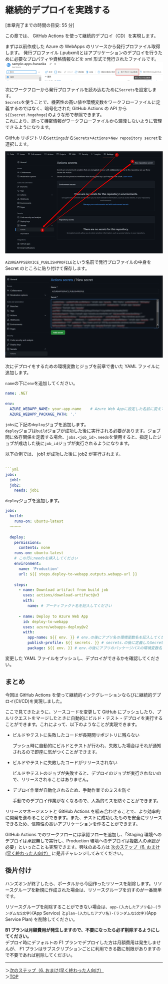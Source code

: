 #  継続的デプロイを実践する

[本章完了までの時間の目安: 55 分]

この章では、 GitHub Actions を使って継続的デプロイ（CD）を実現します。

まずは以前作成した Azure の WebApps のリソースから発行プロファイル取得します。
発行プロファイル (.pubxml)とはアプリケーションのデプロイを行うために必要なプロパティや資格情報などを xml 形式で発行されたファイルです。
![Actions-CI-PublishProfiles](./images/5-01.png)

次にワークフローから発行プロファイルを読み込むために`Secrets`を設定します。  
`Secrets`を使うことで、機密性の高い値や環境変数をワークフローファイルに定義するのではなく、暗号化された GitHub Actions の API から`${{secret.hogehoge}`のような形で参照できます。  
これにより、誤って機密情報がワークフローファイルから漏洩しないように管理できるようになります。  

GitHub リポジトリの`Settings`から`Secrets`>`Actions`>`New repository secret`を選択します。

![Actions-CI-Secrets01](./images/5-02.png)

`AZUREAPPSERVICE_PUBLISHPROFILE`という名前で発行プロファイルの中身を Secret のところに貼り付けて保存します。

![Actions-CI-Secrets02](./images/5-03.png)

次にデプロイをするための環境変数とジョブを前章で書いた YAML ファイルに追加します。

`name`の下に`env`を追加してください。

```yml
name: .NET

env:
  AZURE_WEBAPP_NAME: your-app-name    # Azure Web Appに設定した名前に変えてください
  AZURE_WEBAPP_PACKAGE_PATH: '.'   
```

`jobs`に下記の`deploy`ジョブを追加します。  
`deploy`ジョブは`build`ジョブが成功した後に実行される必要があります。ジョブ間に依存関係を定義する場合、`jobs.<job_id>.needs`を使用すると、指定したジョブが成功した後に`job_id`ジョブが実行されるようになります。

以下の例では、 job1 が成功した後に job2 が実行されます。

```yml

```yml
jobs:
  job1:
  job2:
    needs: job1
```

`deploy`ジョブを追加します。

```yml
jobs:
  build:
    runs-on: ubuntu-latest
  ～～～

  deploy:
    permissions:
      contents: none
    runs-on: ubuntu-latest
    # この行にneedsを挿入してください
    environment:
      name: 'Production'
      url: ${{ steps.deploy-to-webapp.outputs.webapp-url }}

    steps:
      - name: Download artifact from build job
        uses: actions/download-artifact@v3
        with:
          name: # アーティファクト名を記入してください

      - name: Deploy to Azure Web App
        id: deploy-to-webapp
        uses: azure/webapps-deploy@v2
        with:
          app-name: ${{ env. }} # env.の後にアプリ名の環境変数名を記入してください
          publish-profile: ${{ secrets. }} # secrets.の後に定義したSecretの名前を記入してください
          package: ${{ env. }} # env.の後にアプリのパッケージパスの環境変数名を記入してください
```

変更した YAML ファイルをプッシュし、デプロイができるかを確認してください。

## まとめ

今回は GitHub Actions を使って継続的インテグレーションならびに継続的デプロイ(CI/CD)を実現しました。

ここで見てきたように、ソースコードを変更して GitHub にプッシュしたり、プルリクエストをマージしたときに自動的にビルド・テスト・デプロイを実行することができます。これによって、以下のようなことが実現できます。

- ビルドやテストに失敗したコードが長期間リポジトリに残らない

  プッシュ時に自動的にビルドとテストが行われ、失敗した場合はそれが通知されるので即座に気がつくことができます。

- ビルドやテストに失敗したコードがリリースされない

  ビルドやテストのジョブが失敗すると、デプロイのジョブが実行されないので、リリースされることはありません。

- デプロイ作業が自動化されるため、手動作業でのミスを防ぐ

  手動でのデプロイ作業がなくなるので、人為的ミスを防ぐことができます。

リリースマネージメントと GitHub Actions を組み合わせることで、より効率的に開発を進めることができます。また、テストに成功したものを安全にリリースできるため、信頼性の高いアプリケーションを作ることができます。

GitHub Actions でのワークフローには承認フローを追加し、「Staging 環境へのデプロイは承認無しで実行し、Production 環境へのデプロイは複数人の承認が必要」といったことも実現できます。興味のある方は [次のステップ（6. おまけ(早く終わった人向け）](./06_advanced.md) に是非チャレンジしてみてください。

## 後片付け

ハンズオンが終了したら、ポータルから今回作ったリソースを削除します。リソースグループを新規に作成された場合は、リソースグループを消すのが一番簡単です。

リソースグループを削除することができない場合は、`app-(入力したアプリ名)-(ランダムな5文字)`(App Service) と`plan-(入力したアプリ名)-(ランダムな5文字)`(App Service Plan) を削除してください。

**B1 プランは月額費用が発生しますので、不要になったら必ず削除するようにしてください。**  
デプロイ時にデフォルトの F1 プランでデプロイした方は月額費用は発生しませんが、 F1 プランはサブスクリプションごとに利用できる数に制限がありますので不要であれば削除してください。

---


＞[次のステップ（6. おまけ(早く終わった人向け）](./06_advanced.md)  
＞[TOP](./../README.md)